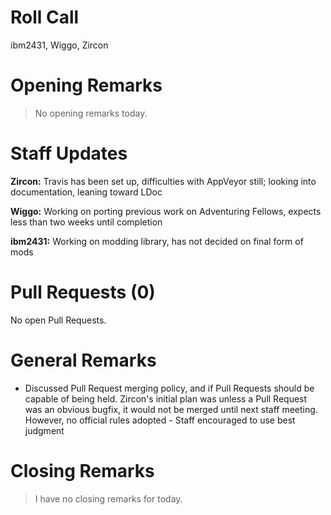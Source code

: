 # Roll Call
ibm2431, Wiggo, Zircon
# Opening Remarks
> No opening remarks today.
# Staff Updates
**Zircon:** Travis has been set up, difficulties with AppVeyor still; looking into documentation, leaning toward LDoc

**Wiggo:** Working on porting previous work on Adventuring Fellows, expects less than two weeks until completion

**ibm2431:** Working on modding library, has not decided on final form of mods
# Pull Requests (0)
No open Pull Requests.
# General Remarks
- Discussed Pull Request merging policy, and if Pull Requests should be capable of being held. Zircon's initial plan was unless a Pull Request was an obvious bugfix, it would not be merged until next staff meeting. However, no official rules adopted - Staff encouraged to use best judgment
# Closing Remarks
> I have no closing remarks for today.
